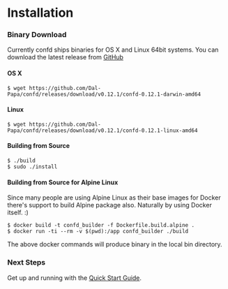 # Installation

### Binary Download

Currently confd ships binaries for OS X and Linux 64bit systems. You can download the latest release from [GitHub](https://github.com/Dal-Papa/confd/releases)

#### OS X

```
$ wget https://github.com/Dal-Papa/confd/releases/download/v0.12.1/confd-0.12.1-darwin-amd64
```

#### Linux

```
$ wget https://github.com/Dal-Papa/confd/releases/download/v0.12.1/confd-0.12.1-linux-amd64
```

#### Building from Source

```
$ ./build
$ sudo ./install
```

#### Building from Source for Alpine Linux

Since many people are using Alpine Linux as their base images for Docker there's support to build Alpine package also. Naturally by using Docker itself. :)

```
$ docker build -t confd_builder -f Dockerfile.build.alpine .
$ docker run -ti --rm -v $(pwd):/app confd_builder ./build
```
The above docker commands will produce binary in the local bin directory.

### Next Steps

Get up and running with the [Quick Start Guide](quick-start-guide.md).
